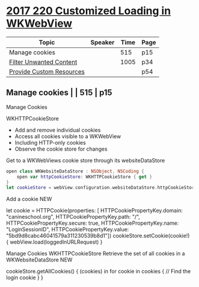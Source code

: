 
# [2017 220 Customized Loading in WKWebView](https://developer.apple.com/videos/play/wwdc2017/220/)


Topic|Speaker|Time|Page
---|---|---|---
Manage cookies | | 515 | p15 
[Filter Unwanted Content](2-filter-unwanted-content.md) | | 1005 | p34
[Provide Custom Resources](3-provide-custom-resources.md) | | | p54



## Manage cookies | | 515 | p15


Manage Cookies


WKHTTPCookieStore

- Add and remove individual cookies
- Access all cookies visible to a WKWebView
- Including HTTP-only cookies
- Observe the cookie store for changes



Get to a WKWebViews cookie store through its websiteDataStore

```swift
open class WKWebsiteDataStore : NSObject, NSCoding { 
    open var httpCookieStore: WKHTTPCookieStore { get }
}
let cookieStore = webView.configuration.websiteDataStore.httpCookieStore;

```


Add a cookie
NEW
 
let cookie = HTTPCookie(properties: [ HTTPCookiePropertyKey.domain: "canineschool.org", HTTPCookiePropertyKey.path: "/",
HTTPCookiePropertyKey.secure: true,
HTTPCookiePropertyKey.name: "LoginSessionID", HTTPCookiePropertyKey.value: "5bd9d8cabc46041579a311230539b8d1"])
cookieStore.setCookie(cookie!) { webView.load(loggedInURLRequest)
}


Manage Cookies
WKHTTPCookieStore
Retrieve the set of all cookies in a WKWebsiteDataStore
NEW
 
cookieStore.getAllCookies() { (cookies) in for cookie in cookies {
// Find the login cookie
} }





